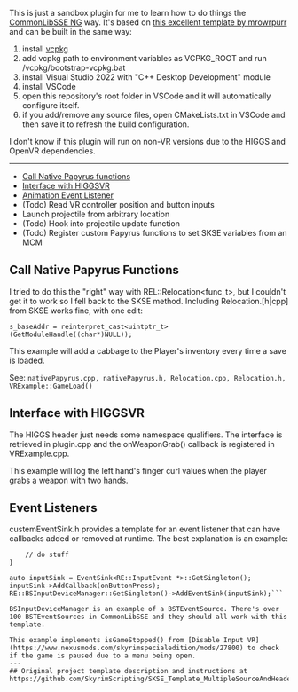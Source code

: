 This is just a sandbox plugin for me to learn how to do things the [CommonLibSSE NG](https://github.com/CharmedBaryon/CommonLibSSE-NG) way. It's based on [this excellent template by mrowrpurr](https://github.com/SkyrimScripting/SKSE_Template_MultipleSourceAndHeaderFiles) and can be built in the same way: 
1. install [vcpkg](https://github.com/microsoft/vcpkg)
2. add vcpkg path to environment variables as VCPKG_ROOT and run /vcpkg/bootstrap-vcpkg.bat
3. install Visual Studio 2022 with "C++ Desktop Development" module
4. install VSCode
5. open this repository's root folder in VSCode and it will automatically configure itself.
6. if you add/remove any source files, open CMakeLists.txt in VSCode and then save it to refresh the build configuration.

I don't know if this plugin will run on non-VR versions due to the HIGGS and OpenVR dependencies.

---
- [Call Native Papyrus functions](#call-native-papyrus-functions)
- [Interface with HIGGSVR](#interface-with-higgsvr)
- [Animation Event Listener](#Animation-Event-Listener)
- (Todo) Read VR controller position and button inputs
- Launch projectile from arbitrary location
- (Todo) Hook into projectile update function
- (Todo) Register custom Papyrus functions to set SKSE variables from an MCM

 ## Call Native Papyrus Functions
 I tried to do this the "right" way with REL::Relocation<func_t>, but I couldn't get it to work so I fell back to the SKSE method. Including Relocation.[h|cpp] from SKSE works fine, with one edit:
 ```
 s_baseAddr = reinterpret_cast<uintptr_t>(GetModuleHandle((char*)NULL));
```
This example will add a cabbage to the Player's inventory every time a save is loaded.

See: `nativePapyrus.cpp, nativePapyrus.h, Relocation.cpp, Relocation.h, VRExample::GameLoad()`

## Interface with HIGGSVR
The HIGGS header just needs some namespace qualifiers. The interface is retrieved in plugin.cpp and the onWeaponGrab() callback is registered in VRExample.cpp.

This example will log the left hand's finger curl values when the player grabs a weapon with two hands.

## Event Listeners
custemEventSink.h provides a template for an event listener that can have callbacks added or removed at runtime. The best explanation is an example:

```void onButtonPress(RE::InputEvent *const *eventPtr){
    // do stuff
}

auto inputSink = EventSink<RE::InputEvent *>::GetSingleton();
inputSink->AddCallback(onButtonPress);
RE::BSInputDeviceManager::GetSingleton()->AddEventSink(inputSink);```

BSInputDeviceManager is an example of a BSTEventSource. There's over 100 BSTEventSources in CommonLibSSE and they should all work with this template.

This example implements isGameStopped() from [Disable Input VR](https://www.nexusmods.com/skyrimspecialedition/mods/27800) to check if the game is paused due to a menu being open.
---
## Original project template description and instructions at https://github.com/SkyrimScripting/SKSE_Template_MultipleSourceAndHeaderFiles
